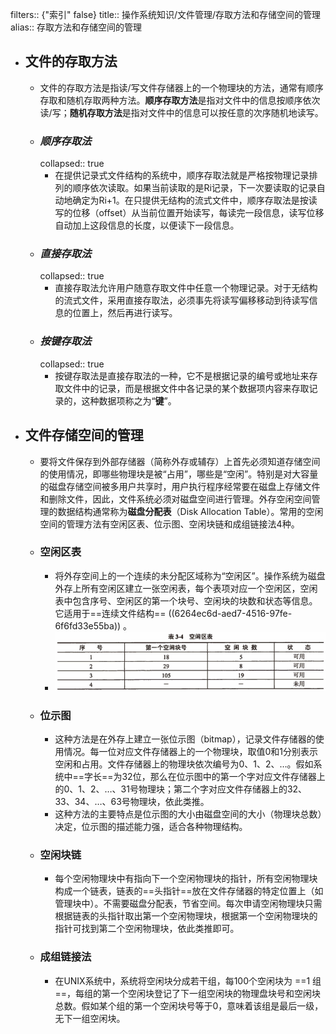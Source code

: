 filters:: {"索引" false}
title:: 操作系统知识/文件管理/存取方法和存储空间的管理
alias:: 存取方法和存储空间的管理

- ## 文件的存取方法
	- 文件的存取方法是指读/写文件存储器上的一个物理块的方法，通常有顺序存取和随机存取两种方法。**顺序存取方法**是指对文件中的信息按顺序依次读/写；**随机存取方法**是指对文件中的信息可以按任意的次序随机地读写。
	- ### _顺序存取法_
	  collapsed:: true
		- 在提供记录式文件结构的系统中，顺序存取法就是严格按物理记录排列的顺序依次读取。如果当前读取的是Ri记录，下一次要读取的记录自动地确定为Ri+1。在只提供无结构的流式文件中，顺序存取法是按读写的位移（offset）从当前位置开始读写，每读完一段信息，读写位移自动加上这段信息的长度，以便读下一段信息。
	- ### _直接存取法_
	  collapsed:: true
		- 直接存取法允许用户随意存取文件中任意一个物理记录。对于无结构的流式文件，采用直接存取法，必须事先将读写偏移移动到待读写信息的位置上，然后再进行读写。
	- ### _按键存取法_
	  collapsed:: true
		- 按键存取法是直接存取法的一种，它不是根据记录的编号或地址来存取文件中的记录，而是根据文件中各记录的某个数据项内容来存取记录的，这种数据项称之为“**键**”。
- ## 文件存储空间的管理
	- 要将文件保存到外部存储器（简称外存或辅存）上首先必须知道存储空间的使用情况，即哪些物理块是被“占用”，哪些是“空闲”。特别是对大容量的磁盘存储空间被多用户共享时，用户执行程序经常要在磁盘上存储文件和删除文件，因此，文件系统必须对磁盘空间进行管理。外存空闲空间管理的数据结构通常称为**磁盘分配表**（Disk Allocation Table）。常用的空闲空间的管理方法有空闲区表、位示图、空闲块链和成组链接法4种。
	- ### 空闲区表
		- 将外存空间上的一个连续的未分配区域称为“空闲区”。操作系统为磁盘外存上所有空闲区建立一张空闲表，每个表项对应一个空闲区，空闲表中包含序号、空闲区的第一个块号、空闲块的块数和状态等信息。它适用于==连续文件结构== ((6264ec6d-aed7-4516-97fe-6f6fd33e55ba)) 。
		- ![image.png](../assets/image_1648980002676_0.png)
	- ### 位示图
		- 这种方法是在外存上建立一张位示图（bitmap），记录文件存储器的使用情况。每一位对应文件存储器上的一个物理块，取值0和1分别表示空闲和占用。文件存储器上的物理块依次编号为0、1、2、…。假如系统中==字长==为32位，那么在位示图中的第一个字对应文件存储器上的0、1、2、…、31号物理块；第二个字对应文件存储器上的32、33、34、…、63号物理块，依此类推。
		- 这种方法的主要特点是位示图的大小由磁盘空间的大小（物理块总数）决定，位示图的描述能力强，适合各种物理结构。
	- ### 空闲块链
		- 每个空闲物理块中有指向下一个空闲物理块的指针，所有空闲物理块构成一个链表，链表的==头指针==放在文件存储器的特定位置上（如管理块中）。不需要磁盘分配表，节省空间。每次申请空闲物理块只需根据链表的头指针取出第一个空闲物理块，根据第一个空闲物理块的指针可找到第二个空闲物理块，依此类推即可。
	- ### 成组链接法
		- 在UNIX系统中，系统将空闲块分成若干组，每100个空闲块为 ==1 组==，每组的第一个空闲块登记了下一组空闲块的物理盘块号和空闲块总数。假如某个组的第一个空闲块号等于0，意味着该组是最后一级，无下一组空闲块。